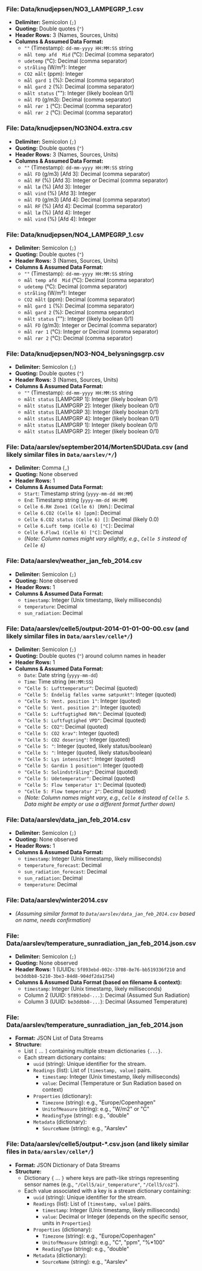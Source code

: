 ### File: Data/knudjepsen/NO3_LAMPEGRP_1.csv

*   **Delimiter:** Semicolon (`;`)
*   **Quoting:** Double quotes (`"`)
*   **Header Rows:** 3 (Names, Sources, Units)
*   **Columns & Assumed Data Format:**
    *   `""` (Timestamp): `dd-mm-yyyy HH:MM:SS` string
    *   `mål temp afd  Mid` (°C): Decimal (comma separator)
    *   `udetemp` (°C): Decimal (comma separator)
    *   `stråling` (W/m²): Integer
    *   `CO2 målt` (ppm): Integer
    *   `mål gard 1` (%): Decimal (comma separator)
    *   `mål gard 2` (%): Decimal (comma separator)
    *   `målt status` (""): Integer (likely boolean 0/1)
    *   `mål FD` (g/m3): Decimal (comma separator)
    *   `mål rør 1` (°C): Decimal (comma separator)
    *   `mål rør 2` (°C): Decimal (comma separator)

### File: Data/knudjepsen/NO3NO4.extra.csv

*   **Delimiter:** Semicolon (`;`)
*   **Quoting:** Double quotes (`"`)
*   **Header Rows:** 3 (Names, Sources, Units)
*   **Columns & Assumed Data Format:**
    *   `""` (Timestamp): `dd-mm-yyyy HH:MM:SS` string
    *   `mål FD` (g/m3) [Afd 3]: Decimal (comma separator)
    *   `mål RF` (%) [Afd 3]: Integer or Decimal (comma separator)
    *   `mål læ` (%) [Afd 3]: Integer
    *   `mål vind` (%) [Afd 3]: Integer
    *   `mål FD` (g/m3) [Afd 4]: Decimal (comma separator)
    *   `mål RF` (%) [Afd 4]: Decimal (comma separator)
    *   `mål læ` (%) [Afd 4]: Integer
    *   `mål vind` (%) [Afd 4]: Integer

### File: Data/knudjepsen/NO4_LAMPEGRP_1.csv

*   **Delimiter:** Semicolon (`;`)
*   **Quoting:** Double quotes (`"`)
*   **Header Rows:** 3 (Names, Sources, Units)
*   **Columns & Assumed Data Format:**
    *   `""` (Timestamp): `dd-mm-yyyy HH:MM:SS` string
    *   `mål temp afd  Mid` (°C): Decimal (comma separator)
    *   `udetemp` (°C): Decimal (comma separator)
    *   `stråling` (W/m²): Integer
    *   `CO2 målt` (ppm): Decimal (comma separator)
    *   `mål gard 1` (%): Decimal (comma separator)
    *   `mål gard 2` (%): Decimal (comma separator)
    *   `målt status` (""): Integer (likely boolean 0/1)
    *   `mål FD` (g/m3): Integer or Decimal (comma separator)
    *   `mål rør 1` (°C): Integer or Decimal (comma separator)
    *   `mål rør 2` (°C): Decimal (comma separator)

### File: Data/knudjepsen/NO3-NO4_belysningsgrp.csv

*   **Delimiter:** Semicolon (`;`)
*   **Quoting:** Double quotes (`"`)
*   **Header Rows:** 3 (Names, Sources, Units)
*   **Columns & Assumed Data Format:**
    *   `""` (Timestamp): `dd-mm-yyyy HH:MM:SS` string
    *   `målt status` [LAMPGRP 1]: Integer (likely boolean 0/1)
    *   `målt status` [LAMPGRP 2]: Integer (likely boolean 0/1)
    *   `målt status` [LAMPGRP 3]: Integer (likely boolean 0/1)
    *   `målt status` [LAMPGRP 4]: Integer (likely boolean 0/1)
    *   `målt status` [LAMPGRP 1]: Integer (likely boolean 0/1)
    *   `målt status` [LAMPGRP 2]: Integer (likely boolean 0/1)

### File: Data/aarslev/september2014/MortenSDUData.csv (and likely similar files in `Data/aarslev/*/`)

*   **Delimiter:** Comma (`,`)
*   **Quoting:** None observed
*   **Header Rows:** 1
*   **Columns & Assumed Data Format:**
    *   `Start`: Timestamp string (`yyyy-mm-dd HH:MM`)
    *   `End`: Timestamp string (`yyyy-mm-dd HH:MM`)
    *   `Celle 6.RH Zone1 (Celle 6) [RH%]`: Decimal
    *   `Celle 6.CO2 (Celle 6) [ppm]`: Decimal
    *   `Celle 6.CO2 status (Celle 6) []`: Decimal (likely 0.0)
    *   `Celle 6.Luft temp (Celle 6) [°C]`: Decimal
    *   `Celle 6.Flow1 (Celle 6) [°C]`: Decimal
    *   *(Note: Column names might vary slightly, e.g., `Celle 5` instead of `Celle 6`)*

### File: Data/aarslev/weather_jan_feb_2014.csv

*   **Delimiter:** Semicolon (`;`)
*   **Quoting:** None observed
*   **Header Rows:** 1
*   **Columns & Assumed Data Format:**
    *   `timestamp`: Integer (Unix timestamp, likely milliseconds)
    *   `temperature`: Decimal
    *   `sun_radiation`: Decimal

### File: Data/aarslev/celle5/output-2014-01-01-00-00.csv (and likely similar files in `Data/aarslev/celle*/`)

*   **Delimiter:** Semicolon (`;`)
*   **Quoting:** Double quotes (`"`) around column names in header
*   **Header Rows:** 1
*   **Columns & Assumed Data Format:**
    *   `Date`: Date string (`yyyy-mm-dd`)
    *   `Time`: Time string (`HH:MM:SS`)
    *   `"Celle 5: Lufttemperatur"`: Decimal (quoted)
    *   `"Celle 5: Endelig fælles varme sætpunkt"`: Integer (quoted)
    *   `"Celle 5: Vent. position 1"`: Integer (quoted)
    *   `"Celle 5: Vent. position 2"`: Integer (quoted)
    *   `"Celle 5: Luftfugtighed RH%"`: Decimal (quoted)
    *   `"Celle 5: Luftfugtighed VPD"`: Decimal (quoted)
    *   `"Celle 5: CO2"`: Decimal (quoted)
    *   `"Celle 5: CO2 krav"`: Integer (quoted)
    *   `"Celle 5: CO2 dosering"`: Integer (quoted)
    *   `"Celle 5: "`: Integer (quoted, likely status/boolean)
    *   `"Celle 5: "`: Integer (quoted, likely status/boolean)
    *   `"Celle 5: Lys intensitet"`: Integer (quoted)
    *   `"Celle 5: Gardin 1 position"`: Integer (quoted)
    *   `"Celle 5: Solindstråling"`: Decimal (quoted)
    *   `"Celle 5: Udetemperatur"`: Decimal (quoted)
    *   `"Celle 5: Flow temperatur 1"`: Decimal (quoted)
    *   `"Celle 5: Flow temperatur 2"`: Decimal (quoted)
    *   *(Note: Column names might vary, e.g., `Celle 6` instead of `Celle 5`. Data might be empty or use a different format further down)*

### File: Data/aarslev/data_jan_feb_2014.csv

*   **Delimiter:** Semicolon (`;`)
*   **Quoting:** None observed
*   **Header Rows:** 1
*   **Columns & Assumed Data Format:**
    *   `timestamp`: Integer (Unix timestamp, likely milliseconds)
    *   `temperature_forecast`: Decimal
    *   `sun_radiation_forecast`: Decimal
    *   `sun_radiation`: Decimal
    *   `temperature`: Decimal

### File: Data/aarslev/winter2014.csv

*   *(Assuming similar format to `Data/aarslev/data_jan_feb_2014.csv` based on name, needs confirmation)*

### File: Data/aarslev/temperature_sunradiation_jan_feb_2014.json.csv

*   **Delimiter:** Semicolon (`;`)
*   **Quoting:** None observed
*   **Header Rows:** 1 (UUIDs: `5f893ebd-002c-3708-8e76-bb519336f210` and `be3ddbb8-5210-3be3-84d8-904df2da1754`)
*   **Columns & Assumed Data Format (based on filename & context):**
    *   `timestamp`: Integer (Unix timestamp, likely milliseconds)
    *   Column 2 (UUID: `5f893ebd-...`): Decimal (Assumed Sun Radiation)
    *   Column 3 (UUID: `be3ddbb8-...`): Decimal (Assumed Temperature)

### File: Data/aarslev/temperature_sunradiation_jan_feb_2014.json

*   **Format:** JSON List of Data Streams
*   **Structure:**
    *   List `[` ... `]` containing multiple stream dictionaries `{...}`.
    *   Each stream dictionary contains:
        *   `uuid` (string): Unique identifier for the stream.
        *   `Readings` (list): List of `[timestamp, value]` pairs.
            *   `timestamp`: Integer (Unix timestamp, likely milliseconds)
            *   `value`: Decimal (Temperature or Sun Radiation based on context)
        *   `Properties` (dictionary):
            *   `Timezone` (string): e.g., "Europe/Copenhagen"
            *   `UnitofMeasure` (string): e.g., "W/m2" or "C"
            *   `ReadingType` (string): e.g., "double"
        *   `Metadata` (dictionary):
            *   `SourceName` (string): e.g., "Aarslev"

### File: Data/aarslev/celle5/output-*.csv.json (and likely similar files in `Data/aarslev/celle*/`)

*   **Format:** JSON Dictionary of Data Streams
*   **Structure:**
    *   Dictionary `{` ... `}` where keys are path-like strings representing sensor names (e.g., `"/Cell5/air_temperature"`, `"/Cell5/co2"`).
    *   Each value associated with a key is a stream dictionary containing:
        *   `uuid` (string): Unique identifier for the stream.
        *   `Readings` (list): List of `[timestamp, value]` pairs.
            *   `timestamp`: Integer (Unix timestamp, likely milliseconds)
            *   `value`: Decimal or Integer (depends on the specific sensor, units in `Properties`)
        *   `Properties` (dictionary):
            *   `Timezone` (string): e.g., "Europe/Copenhagen"
            *   `UnitofMeasure` (string): e.g., "C", "ppm", "%*100"
            *   `ReadingType` (string): e.g., "double"
        *   `Metadata` (dictionary):
            *   `SourceName` (string): e.g., "Aarslev"
